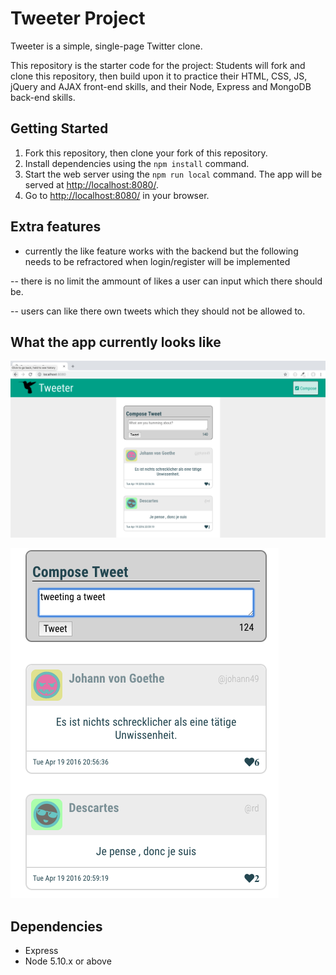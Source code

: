 # Tweeter Project

Tweeter is a simple, single-page Twitter clone.

This repository is the starter code for the project: Students will fork and clone this repository, then build upon it to practice their HTML, CSS, JS, jQuery and AJAX front-end skills, and their Node, Express and MongoDB back-end skills.

## Getting Started

1. Fork this repository, then clone your fork of this repository.
2. Install dependencies using the `npm install` command.
3. Start the web server using the `npm run local` command. The app will be served at <http://localhost:8080/>.
4. Go to <http://localhost:8080/> in your browser.

## Extra features
- currently the like feature works with the backend but the following needs to be refractored when login/register will be implemented

-- there is no limit the ammount of likes a user can input which there should be.

-- users can like there own tweets which they should not be allowed to.


## What the app currently looks like

![full page](https://github.com/MikaelAbehsera/tweeter/blob/master/docs/fullpage.png)

![main-section](https://github.com/MikaelAbehsera/tweeter/blob/master/docs/main-section.png)

## Dependencies

- Express
- Node 5.10.x or above
